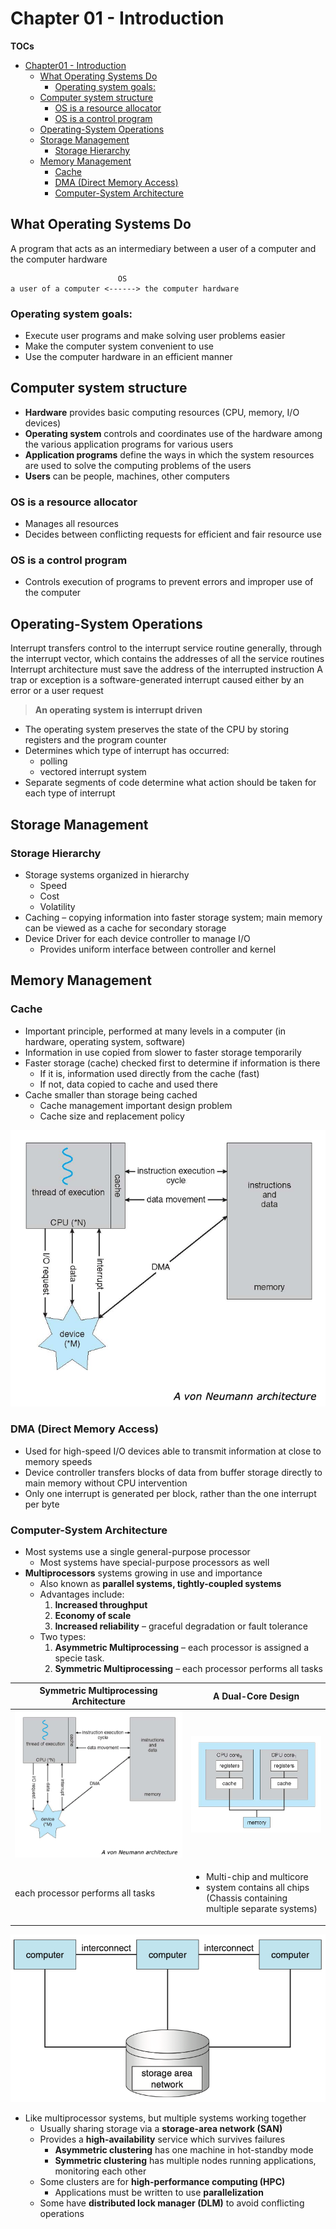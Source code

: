 # Chapter 01 - Introduction


**TOCs**
- [Chapter01 - Introduction](#chapter01---introduction)
  - [What Operating Systems Do](#what-operating-systems-do)
    - [Operating system goals:](#operating-system-goals)
  - [Computer system structure](#computer-system-structure)
    - [OS is a resource allocator](#os-is-a-resource-allocator)
    - [OS is a control program](#os-is-a-control-program)
  - [Operating-System Operations](#operating-system-operations)
  - [Storage Management](#storage-management)
    - [Storage Hierarchy](#storage-hierarchy)
  - [Memory Management](#memory-management)
    - [Cache](#cache)
    - [DMA (Direct Memory Access)](#dma-direct-memory-access)
    - [Computer-System Architecture](#computer-system-architecture)


## What Operating Systems Do

A program that acts as an intermediary between a user of a computer and the computer hardware
```
                        OS
a user of a computer <------> the computer hardware
```

### Operating system goals:

- Execute user programs and make solving user problems easier
- Make the computer system convenient to use
- Use the computer hardware in an efficient manner

## Computer system structure

- **Hardware** provides basic computing resources (CPU, memory, I/O devices)
- **Operating system** controls and coordinates use of the hardware among the various application programs for various users
- **Application programs** define the ways in which the system resources are used to solve the computing problems of the users
- **Users** can be people, machines, other computers



### OS is a resource allocator
- Manages all resources
- Decides between conflicting requests for efficient and fair resource use

### OS is a control program
- Controls execution of programs to prevent errors and improper use of the computer

## Operating-System Operations
Interrupt transfers control to the interrupt service routine generally, through the interrupt vector, which contains the addresses of all the service routines
Interrupt architecture must save the address of the interrupted instruction
A trap or exception is a software-generated interrupt caused either by an error or a user request

> **An operating system is interrupt driven**

- The operating system preserves the state of the CPU by storing registers and the program counter
- Determines which type of interrupt has occurred:
  - polling
  - vectored interrupt system
- Separate segments of code determine what action should be taken for each type of interrupt


## Storage Management
### Storage Hierarchy

- Storage systems organized in hierarchy
  - Speed
  - Cost
  - Volatility
- Caching – copying information into faster storage system; main memory can be viewed as a cache for secondary storage
- Device Driver for each device controller to manage I/O
  - Provides uniform interface between controller and kernel

## Memory Management

### Cache
- Important principle, performed at many levels in a computer (in hardware, operating system, software)
- Information in use copied from slower to faster storage temporarily
- Faster storage (cache) checked first to determine if information is there
  - If it is, information used directly from the cache (fast)
  - If not, data copied to cache and used there
- Cache smaller than storage being cached
  - Cache management important design problem
  - Cache size and replacement policy

![](./imgs/a_von_neumann.png)

### DMA (Direct Memory Access)

- Used for high-speed I/O devices able to transmit information at close to memory speeds
- Device controller transfers blocks of data from buffer storage directly to main memory without CPU intervention
- Only one interrupt is generated per block, rather than the one interrupt per byte



### Computer-System Architecture

- Most systems use a single general-purpose processor
  - Most systems have special-purpose processors as well
- **Multiprocessors** systems growing in use and importance
  - Also known as **parallel systems, tightly-coupled systems**
  - Advantages include:
    1. **Increased throughput**
    2. **Economy of scale**
    3. **Increased reliability** – graceful degradation or fault tolerance
  - Two types:
    1. **Asymmetric Multiprocessing** – each processor is assigned a specie task.
    2. **Symmetric Multiprocessing** – each processor performs all tasks

| Symmetric Multiprocessing Architecture | A Dual-Core Design |
| --- | --- |
| ![](./imgs/a_von_neumann.png) | ![](./imgs/a_dual_core.png) |
| each processor performs all tasks | <ul><li>Multi-chip and multicore</li><li>system contains all chips (Chassis containing multiple separate systems)</li></ul> |


![](./imgs/clustered_sys.png)


- Like multiprocessor systems, but multiple systems working together
  - Usually sharing storage via a **storage-area network (SAN)**
  - Provides a **high-availability** service which survives failures
    - **Asymmetric clustering** has one machine in hot-standby mode
    - **Symmetric clustering** has multiple nodes running applications, monitoring each other
  - Some clusters are for **high-performance computing (HPC)**
    - Applications must be written to use **parallelization**
  - Some have **distributed lock manager (DLM)** to avoid conflicting operations


